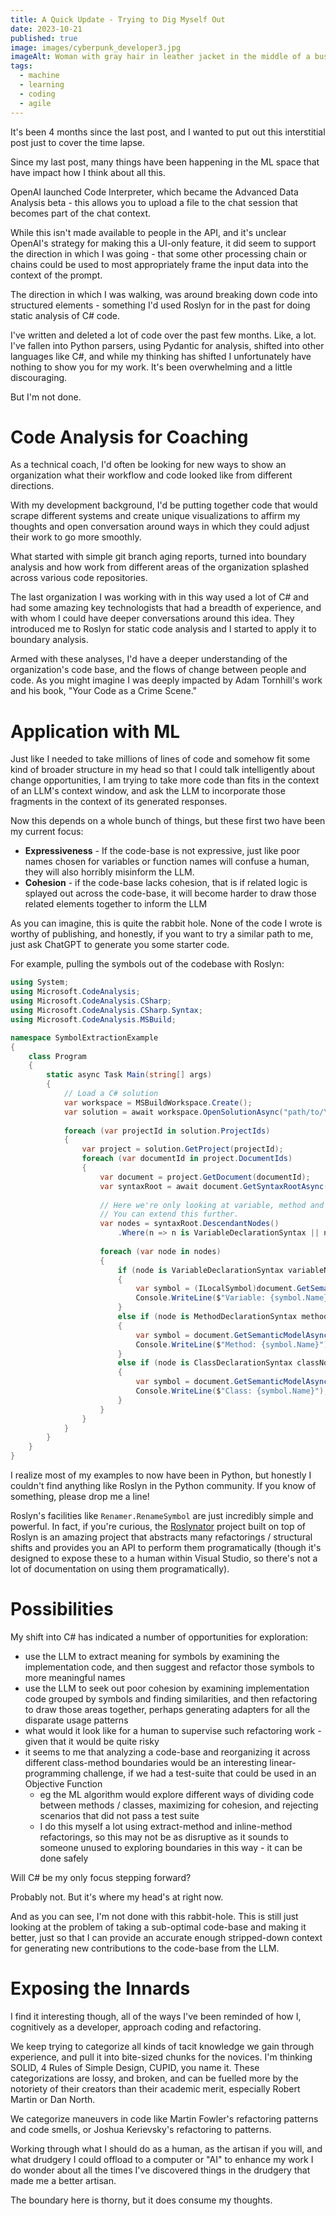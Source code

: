 ```yaml
---
title: A Quick Update - Trying to Dig Myself Out
date: 2023-10-21
published: true
image: images/cyberpunk_developer3.jpg
imageAlt: Woman with gray hair in leather jacket in the middle of a busy street with cars driving past her
tags:
  - machine
  - learning
  - coding
  - agile
---
```

It's been 4 months since the last post, and I wanted to put out this interstitial post just to cover the time lapse.

Since my last post, many things have been happening in the ML space that have impact how I think about all this.

OpenAI launched Code Interpreter, which became the Advanced Data Analysis beta - this allows you to upload a file to the chat session that becomes part of the chat context.

While this isn't made available to people in the API, and it's unclear OpenAI's strategy for making this a UI-only feature, it did seem to support the direction in which I was going - that some other processing chain or chains could be used to most appropriately frame the input data into the context of the prompt.

The direction in which I was walking, was around breaking down code into structured elements - something I'd used Roslyn for in the past for doing static analysis of C# code.

I've written and deleted a lot of code over the past few months. Like, a lot. I've fallen into Python parsers, using Pydantic for analysis, shifted into other languages like C#, and while my thinking has shifted I unfortunately have nothing to show you for my work. It's been overwhelming and a little discouraging.

But I'm not done.

# Code Analysis for Coaching

As a technical coach, I'd often be looking for new ways to show an organization what their workflow and code looked like from different directions.

With my development background, I'd be putting together code that would scrape different systems and create unique visualizations to affirm my thoughts and open conversation around ways in which they could adjust their work to go more smoothly.

What started with simple git branch aging reports, turned into boundary analysis and how work from different areas of the organization splashed across various code repositories.

The last organization I was working with in this way used a lot of C# and had some amazing key technologists that had a breadth of experience, and with whom I could have deeper conversations around this idea. They introduced me to Roslyn for static code analysis and I started to apply it to boundary analysis.

Armed with these analyses, I'd have a deeper understanding of the organization's code base, and the flows of change between people and code. As you might imagine I was deeply impacted by Adam Tornhill's work and his book, "Your Code as a Crime Scene."

# Application with ML

Just like I needed to take millions of lines of code and somehow fit some kind of broader structure in my head so that I could talk intelligently about change opportunities, I am trying to take more code than fits in the context of an LLM's context window, and ask the LLM to incorporate those fragments in the context of its generated responses.

Now this depends on a whole bunch of things, but these first two have been my current focus:

- **Expressiveness** - If the code-base is not expressive, just like poor names chosen for variables or function names will confuse a human, they will also horribly misinform the LLM.
- **Cohesion** - if the code-base lacks cohesion, that is if related logic is splayed out across the code-base, it will become harder to draw those related elements together to inform the LLM

As you can imagine, this is quite the rabbit hole. None of the code I wrote is worthy of publishing, and honestly, if you want to try a similar path to me, just ask ChatGPT to generate you some starter code.

For example, pulling the symbols out of the codebase with Roslyn:

```csharp
using System;
using Microsoft.CodeAnalysis;
using Microsoft.CodeAnalysis.CSharp;
using Microsoft.CodeAnalysis.CSharp.Syntax;
using Microsoft.CodeAnalysis.MSBuild;

namespace SymbolExtractionExample
{
    class Program
    {
        static async Task Main(string[] args)
        {
            // Load a C# solution
            var workspace = MSBuildWorkspace.Create();
            var solution = await workspace.OpenSolutionAsync("path/to/YourSolution.sln");
            
            foreach (var projectId in solution.ProjectIds)
            {
                var project = solution.GetProject(projectId);
                foreach (var documentId in project.DocumentIds)
                {
                    var document = project.GetDocument(documentId);
                    var syntaxRoot = await document.GetSyntaxRootAsync();
                    
                    // Here we're only looking at variable, method and class declarations.
                    // You can extend this further.
                    var nodes = syntaxRoot.DescendantNodes()
                        .Where(n => n is VariableDeclarationSyntax || n is MethodDeclarationSyntax || n is ClassDeclarationSyntax);
                    
                    foreach (var node in nodes)
                    {
                        if (node is VariableDeclarationSyntax variableNode)
                        {
                            var symbol = (ILocalSymbol)document.GetSemanticModelAsync().Result.GetDeclaredSymbol(variableNode.Variables.First());
                            Console.WriteLine($"Variable: {symbol.Name}");
                        }
                        else if (node is MethodDeclarationSyntax methodNode)
                        {
                            var symbol = document.GetSemanticModelAsync().Result.GetDeclaredSymbol(methodNode);
                            Console.WriteLine($"Method: {symbol.Name}");
                        }
                        else if (node is ClassDeclarationSyntax classNode)
                        {
                            var symbol = document.GetSemanticModelAsync().Result.GetDeclaredSymbol(classNode);
                            Console.WriteLine($"Class: {symbol.Name}");
                        }
                    }
                }
            }
        }
    }
}
```

I realize most of my examples to now have been in Python, but honestly I couldn't find anything like Roslyn in the Python community. If you know of something, please drop me a line!

Roslyn's facilities like `Renamer.RenameSymbol` are just incredibly simple and powerful. In fact, if you're curious, the [Roslynator](https://github.com/dotnet/roslynator) project built on top of Roslyn is an amazing project that abstracts many refactorings / structural shifts and provides you an API to perform them programatically (though it's designed to expose these to a human within Visual Studio, so there's not a lot of documentation on using them programatically).

# Possibilities

My shift into C# has indicated a number of opportunities for exploration:

- use the LLM to extract meaning for symbols by examining the implementation code, and then suggest and refactor those symbols to more meaningful names
- use the LLM to seek out poor cohesion by examining implementation code grouped by symbols and finding similarities, and then refactoring to draw those areas together, perhaps generating adapters for all the disparate usage patterns
- what would it look like for a human to supervise such refactoring work - given that it would be quite risky
- it seems to me that analyzing a code-base and reorganizing it across different class-method boundaries would be an interesting linear-programming challenge, if we had a test-suite that could be used in an Objective Function
	- eg the ML algorithm would explore different ways of dividing code between methods / classes, maximizing for cohesion, and rejecting scenarios that did not pass a test suite
	- I do this myself a lot using extract-method and inline-method refactorings, so this may not be as disruptive as it sounds to someone unused to exploring boundaries in this way - it can be done safely

Will C# be my only focus stepping forward?

Probably not. But it's where my head's at right now.

And as you can see, I'm not done with this rabbit-hole. This is still just looking at the problem of taking a sub-optimal code-base and making it better, just so that I can provide an accurate enough stripped-down context for generating new contributions to the code-base from the LLM.

# Exposing the Innards

I find it interesting though, all of the ways I've been reminded of how I, cognitively as a developer, approach coding and refactoring.

We keep trying to categorize all kinds of tacit knowledge we gain through experience, and pull it into bite-sized chunks for the novices. I'm thinking SOLID, 4 Rules of Simple Design, CUPID, you name it. These categorizations are lossy, and broken, and can be fuelled more by the notoriety of their creators than their academic merit, especially Robert Martin or Dan North.

We categorize maneuvers in code like Martin Fowler's refactoring patterns and code smells, or Joshua Kerievsky's refactoring to patterns.

Working through what I should do as a human, as the artisan if you will, and what drudgery I could offload to a computer or "AI" to enhance my work I do wonder about all the times I've discovered things in the drudgery that made me a better artisan.

The boundary here is thorny, but it does consume my thoughts.